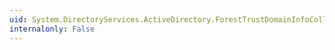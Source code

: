 ```yaml
---
uid: System.DirectoryServices.ActiveDirectory.ForestTrustDomainInfoCollection
internalonly: False
---
```

